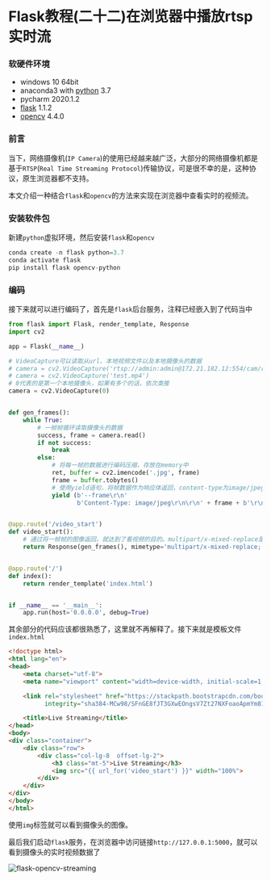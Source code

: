 # Flask教程(二十二)在浏览器中播放rtsp实时流

### 软硬件环境

- windows 10 64bit
- anaconda3 with [python](https://xugaoxiang.com/tag/python/) 3.7
- pycharm 2020.1.2
- [flask](https://xugaoxiang.com/tag/flask/) 1.1.2
- [opencv](https://xugaoxiang.com/tag/opencv/) 4.4.0

### 前言

当下，网络摄像机(`IP Camera`)的使用已经越来越广泛，大部分的网络摄像机都是基于`RTSP`(`Real Time Streaming Protocol`)传输协议，可是很不幸的是，这种协议，原生浏览器都不支持。

本文介绍一种结合`flask`和`opencv`的方法来实现在浏览器中查看实时的视频流。

### 安装软件包

新建`python`虚拟环境，然后安装`flask`和`opencv`

```python
conda create -n flask python=3.7
conda activate flask
pip install flask opencv-python
```

### 编码

接下来就可以进行编码了，首先是`flask`后台服务，注释已经嵌入到了代码当中

```python
from flask import Flask, render_template, Response
import cv2

app = Flask(__name__)

# VideoCapture可以读取从url、本地视频文件以及本地摄像头的数据
# camera = cv2.VideoCapture('rtsp://admin:admin@172.21.182.12:554/cam/realmonitor?channel=1&subtype=1')
# camera = cv2.VideoCapture('test.mp4')
# 0代表的是第一个本地摄像头，如果有多个的话，依次类推
camera = cv2.VideoCapture(0)


def gen_frames():
    while True:
        # 一帧帧循环读取摄像头的数据
        success, frame = camera.read()
        if not success:
            break
        else:
            # 将每一帧的数据进行编码压缩，存放在memory中
            ret, buffer = cv2.imencode('.jpg', frame)
            frame = buffer.tobytes()
            # 使用yield语句，将帧数据作为响应体返回，content-type为image/jpeg
            yield (b'--frame\r\n'
                   b'Content-Type: image/jpeg\r\n\r\n' + frame + b'\r\n')


@app.route('/video_start')
def video_start():
    # 通过将一帧帧的图像返回，就达到了看视频的目的。multipart/x-mixed-replace是单次的http请求-响应模式，如果网络中断，会导致视频流异常终止，必须重新连接才能恢复
    return Response(gen_frames(), mimetype='multipart/x-mixed-replace; boundary=frame')


@app.route('/')
def index():
    return render_template('index.html')


if __name__ == '__main__':
    app.run(host='0.0.0.0', debug=True)
```

其余部分的代码应该都很熟悉了，这里就不再解释了。接下来就是模板文件`index.html`

```html
<!doctype html>
<html lang="en">
<head>
    <meta charset="utf-8">
    <meta name="viewport" content="width=device-width, initial-scale=1, shrink-to-fit=no">

    <link rel="stylesheet" href="https://stackpath.bootstrapcdn.com/bootstrap/4.1.3/css/bootstrap.min.css"
          integrity="sha384-MCw98/SFnGE8fJT3GXwEOngsV7Zt27NXFoaoApmYm81iuXoPkFOJwJ8ERdknLPMO" crossorigin="anonymous">

    <title>Live Streaming</title>
</head>
<body>
<div class="container">
    <div class="row">
        <div class="col-lg-8  offset-lg-2">
            <h3 class="mt-5">Live Streaming</h3>
            <img src="{{ url_for('video_start') }}" width="100%">
        </div>
    </div>
</div>
</body>
</html>
```

使用`img`标签就可以看到摄像头的图像。

最后我们启动`flask`服务，在浏览器中访问链接`http://127.0.0.1:5000`，就可以看到摄像头的实时视频数据了

![flask-opencv-streaming](https://cdn.jsdelivr.net/gh/Killer-89757/PicBed/images/2024%2F05%2F%E5%BE%AE%E4%BF%A1%E5%9B%BE%E7%89%87_20210217115824-a97bae.jpg)

